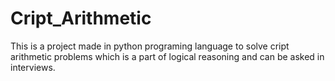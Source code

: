 # Cript_Arithmetic
This is a project made in python programing language to solve cript arithmetic problems which is a part of logical reasoning and can be asked in interviews.
